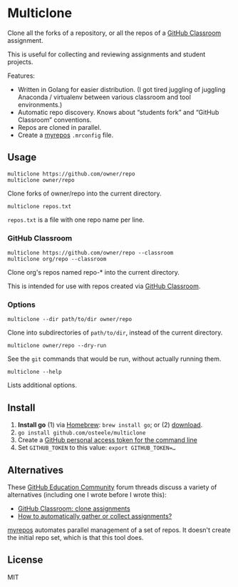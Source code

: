 # Multiclone

Clone all the forks of a repository, or all the repos of a [GitHub Classroom](https://classroom.github.com) assignment.

This is useful for collecting and reviewing assignments and student projects.

Features:

* Written in Golang for easier distribution. (I got tired juggling of juggling Anaconda / virtualenv between various classroom and tool environments.)
* Automatic repo discovery. Knows about “students fork” and “GitHub Classroom” conventions.
* Repos are cloned in parallel.
* Create a [myrepos](https://myrepos.branchable.com) `.mrconfig` file.

## Usage

    multiclone https://github.com/owner/repo
    multiclone owner/repo

Clone forks of owner/repo into the current directory.

    multiclone repos.txt

`repos.txt` is a file with one repo name per line.

### GitHub Classroom

    multiclone https://github.com/owner/repo --classroom
    multiclone org/repo --classroom

Clone org's repos named repo-* into the current directory.

This is intended for use with repos created via [GitHub Classroom](https://classroom.github.com).

### Options

    multiclone --dir path/to/dir owner/repo

Clone into subdirectories of `path/to/dir`, instead of the current directory.

    multiclone owner/repo --dry-run

See the `git` commands that would be run, without actually running them.

    multiclone --help

Lists additional options.

## Install

1. **Install go** (1) via [Homebrew](https://brew.sh): `brew install go`; or (2) [download](https://golang.org/doc/install#tarball).
2. `go install github.com/osteele/multiclone`
3. Create a [GitHub personal access token for the command line](https://help.github.com/articles/creating-a-personal-access-token-for-the-command-line/)
4. Set `GITHUB_TOKEN` to this value: `export GITHUB_TOKEN=…`

## Alternatives

These [GitHub Education Community](https://education.github.community/t/how-to-automatically-gather-or-collect-assignments/2595) forum threads discuss a variety of alternatives (including one I wrote before I wrote this):

* [GitHub Classroom: clone assignments](https://education.github.community/t/github-classroom-clone-assignments/784/1)
* [How to automatically gather or collect assignments?](https://education.github.community/t/how-to-automatically-gather-or-collect-assignments/2595)

[myrepos](https://myrepos.branchable.com) automates parallel management of a set of
repos. It doesn't create the initial repo set, which is that this tool does.

## License

MIT
